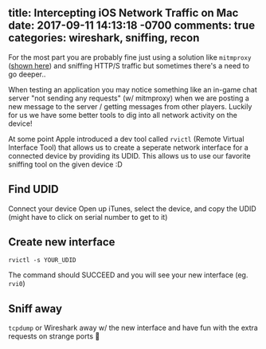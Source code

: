 title: Intercepting iOS Network Traffic on Mac
date: 2017-09-11 14:13:18 -0700
comments: true
categories: wireshark, sniffing, recon
---
For the most part you are probably fine just using a solution like `mitmproxy` ([shown here](http://jasdev.me/intercepting-ios-traffic)) and sniffing HTTP/S traffic but sometimes there's a need to go deeper.. 

When testing an application you may notice something like an in-game chat server "not sending any requests" (w/ mitmproxy) when we are posting a new message to the server / getting messages from other players. Luckily for us we have some better tools to dig into all network activity on the device!

At some point Apple introduced a dev tool called `rvictl` (Remote Virtual Interface Tool) that allows us to create a seperate network interface for a connected device by providing its UDID. This allows us to use our favorite sniffing tool on the given device :D

## Find UDID 
Connect your device
Open up iTunes, select the device, and copy the UDID (might have to click on serial number to get to it)
## Create new interface
```
rvictl -s YOUR_UDID
```
The command should SUCCEED and you will see your new interface (eg. `rvi0`)

## Sniff away
`tcpdump` or Wireshark away w/ the new interface and have fun with the extra requests on strange ports
:rocket:
